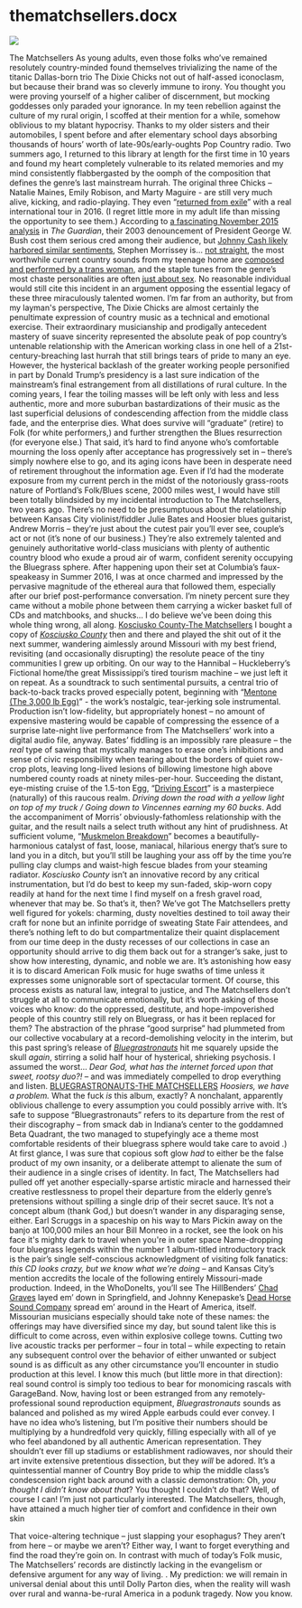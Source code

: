 # thematchsellers.docx

![](https://d2mxuefqeaa7sj.cloudfront.net/s_472470AFE756AE14550047DD7A388FB4D33956DDB7C4183084517CD69B15DC51_1538091517565_file.png)


The Matchsellers
As young adults, even those folks who’ve remained resolutely country-minded found themselves trivializing the name of the titanic Dallas-born trio The Dixie Chicks not out of half-assed iconoclasm, but because their brand was so cleverly immune to irony. You thought you were proving yourself of a higher caliber of discernment, but mocking goddesses only paraded your ignorance. In my teen rebellion against the culture of my rural origin, I scoffed at their mention for a while, somehow oblivious to my blatant hypocrisy. Thanks to my older sisters and their automobiles, I spent before and after elementary school days absorbing thousands of hours’ worth of late-90s/early-oughts Pop Country radio. Two summers ago, I returned to this library at length for the first time in 10 years and found my heart completely vulnerable to its related memories and my mind consistently flabbergasted by the oomph of the composition that defines the genre’s last mainstream hurrah.
The original three Chicks – Natalie Maines, Emily Robison, and Marty Maguire - are still very much alive, kicking, and radio-playing. They even “[returned from exile](https://www.tennessean.com/story/entertainment/music/2016/08/16/dixie-chicks-long-road-back-exile/88762752/)” with a real international tour in 2016. (I regret little more in my adult life than missing the opportunity to see them.) According to [a fascinating November 2015 analysis](https://www.theguardian.com/music/2015/nov/19/the-dixie-chicks-tour-is-country-music-ready-to-forgive) in *The Guardian*, their 2003 denouncement of President George W. Bush cost them serious cred among their audience, but [Johnny Cash likely harbored similar sentiments](https://www.thenation.com/article/johnny-cash-was-not-republican/), Stephen Morrissey is… [not straight](https://web.archive.org/web/20131024020237/http://true-to-you.net/morrissey_news_131019_01), the most worthwhile current country sounds from my teenage home are [composed and performed by a trans woman](https://cowgirljordy.bandcamp.com/), and the staple tunes from the genre’s most chaste personalities are often [just about sex](https://youtu.be/yCmsZUN4r_s). No reasonable individual would still cite this incident in an argument opposing the essential legacy of these three miraculously talented women.
I’m far from an authority, but from my layman's perspective, The Dixie Chicks are almost certainly the penultimate expression of country music as a technical and emotional exercise. Their extraordinary musicianship and prodigally antecedent mastery of suave sincerity represented the absolute peak of pop country’s untenable relationship with the American working class in one hell of a 21st-century-breaching last hurrah that still brings tears of pride to many an eye. However, the hysterical backlash of the greater working people personified in part by Donald Trump’s presidency is a last sure indication of the mainstream’s final estrangement from all distillations of rural culture. In the coming years, I fear the toiling masses will be left only with less and less authentic, more and more suburban bastardizations of their music as the last superficial delusions of condescending affection from the middle class fade, and the enterprise dies. What does survive will “graduate” (retire) to Folk (for white performers,) and further strengthen the Blues resurrection (for everyone else.) That said, it’s hard to find anyone who’s comfortable mourning the loss openly after acceptance has progressively set in – there’s simply nowhere else to go, and its aging icons have been in desperate need of retirement throughout the information age.
Even if I’d had the moderate exposure from my current perch in the midst of the notoriously grass-roots nature of Portland’s Folk/Blues scene, 2000 miles west, I would have still been totally blindsided by my incidental introduction to The Matchsellers, two years ago. There’s no need to be presumptuous about the relationship between Kansas City violinist/fiddler Julie Bates and Hoosier blues guitarist, Andrew Morris – they’re just about the cutest pair you’ll ever see, couple’s act or not (it’s none of our business.) They’re also extremely talented and genuinely authoritative world-class musicians with plenty of authentic country blood who exude a proud air of warm, confident serenity occupying the Bluegrass sphere. After happening upon their set at Columbia’s faux-speakeasy in Summer 2016, I was at once charmed and impressed by the pervasive magnitude of the ethereal aura that followed them, especially after our brief post-performance conversation. I’m ninety percent sure they came without a mobile phone between them carrying a wicker basket full of CDs and matchbooks, and shucks… I do believe we’ve been doing this whole thing wrong, all along.
[Kosciusko County-The Matchsellers](https://thematchsellers.bandcamp.com/album/kosciusko-county)
I bought a copy of [*Kosciusko County*](https://thematchsellers.bandcamp.com/album/kosciusko-county) then and there and played the shit out of it the next summer, wandering aimlessly around Missouri with my best friend, revisiting (and occasionally disrupting) the resolute peace of the tiny communities I grew up orbiting. On our way to the Hannibal – Huckleberry’s Fictional home/the great Mississippi’s tired tourism machine – we just left it on repeat. As a soundtrack to such sentimental pursuits, a central trio of back-to-back tracks proved especially potent, beginning with “[Mentone (The 3,000 lb Egg)](https://thematchsellers.bandcamp.com/track/mentone-the-3000-lb-egg)” - the work’s nostalgic, tear-jerking sole instrumental. Production isn’t low-fidelity, but appropriately honest – no amount of expensive mastering would be capable of compressing the essence of a surprise late-night live performance from The Matchsellers’ work into a digital audio file, anyway.
Bates’ fiddling is an impossibly rare pleasure – the *real* type of sawing that mystically manages to erase one’s inhibitions and sense of civic responsibility when tearing about the borders of quiet row-crop plots, leaving long-lived lesions of billowing limestone high above numbered county roads at ninety miles-per-hour. Succeeding the distant, eye-misting cruise of the 1.5-ton Egg, “[Driving Escort](https://thematchsellers.bandcamp.com/track/driving-escort)” is a masterpiece (naturally) of this raucous realm. *Driving down the road with a yellow light on top of my truck / Going down to Vincennes earning my 60 bucks*. Add the accompaniment of Morris’ obviously-fathomless relationship with the guitar, and the result nails a select truth without any hint of prudishness. At sufficient volume, “[Muskmelon Breakdown](https://thematchsellers.bandcamp.com/track/muskmelon-breakdown)” becomes a beautifully-harmonious catalyst of fast, loose, maniacal, hilarious energy that’s sure to land you in a ditch, but you’ll still be laughing your ass off by the time you’re pulling clay clumps and waist-high fescue blades from your steaming radiator. *Kosciusko County* isn’t an innovative record by any critical instrumentation, but I’d do best to keep my sun-faded, skip-worn copy readily at hand for the next time I find myself on a fresh gravel road, whenever that may be.
So that’s it, then? We’ve got The Matchsellers pretty well figured for yokels: charming, dusty novelties destined to toil away their craft for none but an infinite porridge of sweating State Fair attendees, and there’s nothing left to do but compartmentalize their quaint displacement from our time deep in the dusty recesses of our collections in case an opportunity should arrive to dig them back out for a stranger’s sake, just to show how interesting, dynamic, and noble we are. It’s astonishing how easy it is to discard American Folk music for huge swaths of time unless it expresses some unignorable sort of spectacular torment. Of course, this process exists as natural law, integral to justice, and The Matchsellers don’t struggle at all to communicate emotionally, but it’s worth asking of those voices who know: do the oppressed, destitute, and hope-impoverished people of this country still rely on Bluegrass, or has it been replaced for them?
The abstraction of the phrase “good surprise” had plummeted from our collective vocabulary at a record-demolishing velocity in the interim, but this past spring’s release of [*Bluegrastronauts*](https://thematchsellers.bandcamp.com/album/bluegrastronauts) hit me squarely upside the skull *again*, stirring a solid half hour of hysterical, shrieking psychosis. I assumed the worst… *Dear God, what has the internet forced upon that sweet, rootsy duo?!* – and was immediately compelled to drop everything and listen.
[BLUEGRASTRONAUTS-THE MATCHSELLERS](https://thematchsellers.bandcamp.com/album/bluegrastronauts)
*Hoosiers, we have a problem.* What the fuck *is* this album, exactly? A nonchalant, apparently oblivious challenge to every assumption you could possibly arrive with. It’s safe to suppose “Bluegrastronauts” refers to its departure from the rest of their discography – from smack dab in Indiana’s center to the goddamned Beta Quadrant, the two managed to stupefyingly ace a theme most comfortable residents of their bluegrass sphere would take care to avoid .) At first glance, I was sure that copious soft glow *had* to either be the false product of my own insanity, or a deliberate attempt to alienate the sum of their audience in a single crises of identity. In fact, The Matchsellers had pulled off yet another especially-sparse artistic miracle and harnessed their creative restlessness to propel their departure from the elderly genre’s pretensions without spilling a single drip of their secret sauce. It’s not a concept album (thank God,) but doesn’t wander in any disparaging sense, either.
Earl Scruggs in a spaceship on his way to Mars
Pickin away on the banjo at 100,000 miles an hour
Bill Monreo in a rocket, see the look on his face
it's mighty dark to travel when you're in outer space
Name-dropping four bluegrass legends within the number 1 album-titled introductory track is the pair’s single self-conscious acknowledgment of visiting folk fanatics: *this CD looks crazy, but we know what we’re doing –* and Kansas City’s mention accredits the locale of the following entirely Missouri-made production. Indeed, in the WhoDoneIts, you’ll see The HillBenders’ [Chad Graves](https://www.instagram.com/p/Bfwh-rmhcet/) layed em’ down in Springfield, and Johnny Kenepaske’s [Dead Horse Sound Company](https://deadhorsesoundcompany.com/) spread em’ around in the Heart of America, itself. Missourian musicians especially should take note of these names: the offerings may have diversified since my day, but sound talent like this is difficult to come across, even within explosive college towns. Cutting two live acoustic tracks per performer – four in total – while expecting to retain any subsequent control over the behavior of either unwanted or subject sound is as difficult as any other circumstance you’ll encounter in studio production at this level. I know this much (but little more in that direction): real sound control is simply too tedious to bear for monomicing rascals with GarageBand. Now, having lost or been estranged from any remotely-professional sound reproduction equipment, *Bluegrastronauts* sounds as balanced and polished as my wired Apple earbuds could ever convey.
I have no idea who’s listening, but I’m positive their numbers should be multiplying by a hundredfold very quickly, filling especially with all of ye who feel abandoned by all authentic American representation. They shouldn’t ever fill up stadiums or establishment radiowaves, nor should their art invite extensive pretentious dissection, but they *will* be adored.
It’s a quintessential manner of Country Boy pride to whip the middle class’s condescension right back around with a classic demonstration: Oh, *you thought I didn’t know about that*? You thought I couldn’t *do* that? Well, of course I can! I’m just not particularly interested. The Matchsellers, though, have attained a much higher tier of comfort and confidence in their own skin

That voice-altering technique – just slapping your esophagus?
They aren’t from here – or maybe we aren’t? Either
way, I want to forget everything and find the road they’re goin on.
In contrast with much of today’s Folk music, The Matchsellers’ records are distinctly lacking in the evangelism or defensive argument for any way of living.
. My prediction: we will remain in universal denial about this until Dolly Parton dies, when the reality will wash over rural and wanna-be-rural America in a podunk tragedy. Now you know.

